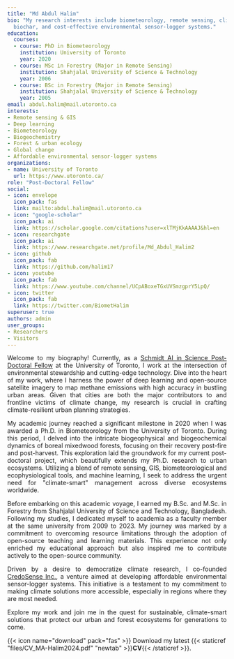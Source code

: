 ```yaml
---
title: "Md Abdul Halim"
bio: "My research interests include biometeorology, remote sensing, climate change,
  biochar, and cost-effective environmental sensor-logger systems."
education:
  courses:
  - course: PhD in Biometeorology
    institution: University of Toronto
    year: 2020
  - course: MSc in Forestry (Major in Remote Sensing)
    institution: Shahjalal University of Science & Technology
    year: 2006
  - course: BSc in Forestry (Major in Remote Sensing)
    institution: Shahjalal University of Science & Technology
    year: 2005
email: abdul.halim@mail.utoronto.ca
interests:
- Remote sensing & GIS
- Deep learning
- Biometeorology
- Biogeochemistry
- Forest & urban ecology
- Global change
- Affordable environmental sensor-logger systems
organizations:
- name: University of Toronto
  url: https://www.utoronto.ca/
role: "Post-Doctoral Fellow"
social:
- icon: envelope
  icon_pack: fas
  link: mailto:abdul.halim@mail.utoronto.ca
- icon: "google-scholar"
  icon_pack: ai
  link: https://scholar.google.com/citations?user=xlTMjKkAAAAJ&hl=en
- icon: researchgate
  icon_pack: ai
  link: https://www.researchgate.net/profile/Md_Abdul_Halim2
- icon: github
  icon_pack: fab
  link: https://github.com/halim17
- icon: youtube
  icon_pack: fab
  link: https://www.youtube.com/channel/UCpABoxeTGxUVSmzgprY5LpQ/
- icon: twitter
  icon_pack: fab
  link: https://twitter.com/BiometHalim
superuser: true
authors: admin
user_groups:
- Researchers
- Visitors
---
```


<p align="justify">Welcome to my biography! Currently, as a <a href="https://www.artsci.utoronto.ca/news/mitigating-weather-disasters-mapping-genetic-diversity-u-t-s-schmidt-ai-science-postdoc">Schmidt AI in Science Post-Doctoral Fellow</a> at the University of Toronto, I work at the intersection of environmental stewardship and cutting-edge technology. Dive into the heart of my work, where I harness the power of deep learning and open-source satellite imagery to map methane emissions with high accuracy in bustling urban areas. Given that cities are both the major contributors to and frontline victims of climate change, my research is crucial in crafting climate-resilient urban planning strategies.</p>

<p align= "justify">My academic journey reached a significant milestone in 2020 when I was awarded a Ph.D. in Biometeorology from the University of Toronto. During this period, I delved into the intricate biogeophysical and biogeochemical dynamics of boreal mixedwood forests, focusing on their recovery post-fire and post-harvest. This exploration laid the groundwork for my current post-doctoral project, which beautifully extends my Ph.D. research to urban ecosystems. Utilizing a blend of remote sensing, GIS, biometeorological and ecophysiological tools, and machine learning, I seek to address the urgent need for "climate-smart" management across diverse ecosystems worldwide.</p>

<p align="justify">Before embarking on this academic voyage, I earned my B.Sc. and M.Sc. in Forestry from Shahjalal University of Science and Technology, Bangladesh. Following my studies, I dedicated myself to academia as a faculty member at the same university from 2009 to 2023. My journey was marked by a commitment to overcoming resource limitations through the adoption of open-source teaching and learning materials. This experience not only enriched my educational approach but also inspired me to contribute actively to the open-source community.</p>

<p align="justify">Driven by a desire to democratize climate research, I co-founded <a href="https://credosense.com">CredoSense Inc.</a>, a venture aimed at developing affordable environmental sensor-logger systems. This initiative is a testament to my commitment to making climate solutions more accessible, especially in regions where they are most needed.</p>

<p align="justify">Explore my work and join me in the quest for sustainable, climate-smart solutions that protect our urban and forest ecosystems for generations to come.</p>

{{< icon name="download" pack="fas" >}} Download my latest {{< staticref "files/CV_MA-Halim2024.pdf" "newtab" >}}<b>CV</b>{{< /staticref >}}.

